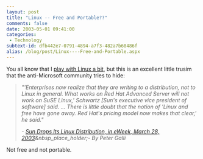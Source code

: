 ```yaml
---
layout: post
title: "Linux -- Free and Portable??"
comments: false
date: 2003-05-01 09:41:00
categories:
 - Technology
subtext-id: dfb442e7-0791-4894-a7f3-482a7b60486f
alias: /blog/post/Linux----Free-and-Portable.aspx
---
```



You all know that I [play with Linux a bit](http://www.peterprovost.org/2003/04/30.html#a271), but this is an excellent little trusim that the anti-Microsoft community tries to hide:

> _"'Enterprises now realize that they are writing to a distribution, not to Linux in general. What works on Red Hat Advanced Server will not work on SuSE Linux,' Schwartz [Sun's executive vice president of software] said. ... There is little doubt that the notion of 'Linux and free have gone away. Red Hat's pricing model now makes that clear,' he said."_
> 
> _- _[_Sun Drops Its Linux Distribution, in eWeek, March 28, 2003_](http://www.eweek.com/article2/0,3959,981455,00.asp)_&nbsp_place_holder;- By Peter Galli_

Not free and not portable.

